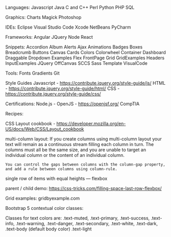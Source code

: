 

Languages:
Javascript
Java
C and C++
Perl
Python
PHP
SQL

Graphics:
Charts
Magick
Photoshop

IDEs:
Eclipse
Visual Studio Code
Xcode
NetBeans
PyCharm

Frameworks:
Angular
JQuery
Node
React


Snippets:
Accordion
Album
Alerts
Ajax
Animations
Badges
Boxes
Breadcrumb
Buttons
Canvas
Cards
Colors
Colorwheel
Container
Dashboard
Draggable
Dropdown
Examples
Flex
FrontPage
Grid
GridExamples
Headers
InputExamples
JQuery
OffCanvas
SCCS
Sass
Template
VisualCode

Tools:
Fonts
Gradients
Git

Style Guides
Javascript - https://contribute.jquery.org/style-guide/js/
HTML - https://contribute.jquery.org/style-guide/html/
CSS - https://contribute.jquery.org/style-guide/css/


Certifications:
Node.js - OpenJS - https://openjsf.org/
CompTIA


Recipes:

CSS Layout cookbook - https://developer.mozilla.org/en-US/docs/Web/CSS/Layout_cookbook

multi-column layout:
    If you create columns using multi-column layout your text will remain as a continuous stream filling each column in turn. The columns must all be the same size, and you are unable to target an individual column or the content of an individual column.

    You can control the gaps between columns with the column-gap property, and add a rule between columns using column-rule.

single row of items with equal heights — flexbox

parent / child demo:
https://css-tricks.com/filling-space-last-row-flexbox/

Grid examples: gridbyexample.com


Bootstrap 5 contextual color classes:

Classes for text colors are:
.text-muted,
.text-primary, 
.text-success, 
.text-info, 
.text-warning, 
.text-danger, 
.text-secondary, 
.text-white, 
.text-dark, 
.text-body (default body color) 
.text-light